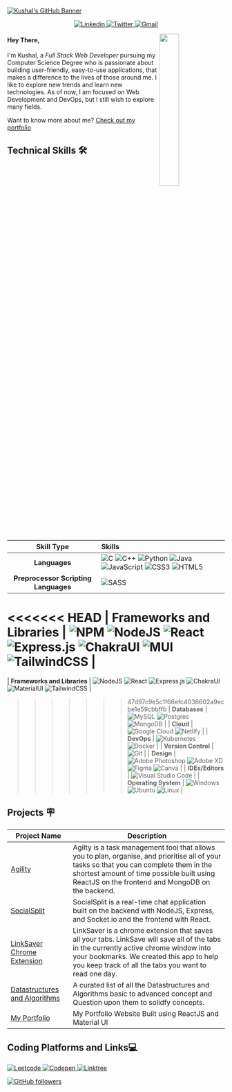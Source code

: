 [![Kushal's GitHub Banner](https://github.com/thisiskushal31/thisiskushal31/blob/main/assets/TopBanner.png?raw=true)](https://github.com/thisiskushal31)    

<p align="center">
    <a href="https://www.linkedin.com/in/thisiskushalgupta/">
        <img src="https://img.shields.io/badge/Linkedin-%230077B5.svg?style=for-the-badge&logo=linkedin&logoColor=white" alt="Linkedin" />
    </a>
    <a href="https://twitter.com/thisis_kushal">
        <img src="https://img.shields.io/badge/-Twitter-%231DA1F2.svg?style=for-the-badge&logo=Twitter&logoColor=white" alt="Twitter" />
    </a>
    <a href="mailto:guptakushal070@gmail.com">
        <img src="https://img.shields.io/badge/Email-D14836?style=for-the-badge&logo=MAIL.RU&logoColor=white" alt="Gmail" />
    </a>
</p> 

<img width="30%" align="right" src="https://github.com/thisiskushal31/thisiskushal31/blob/main/assets/workbench.svg?raw=true">   

<h4>Hey There,</h4>  

I'm Kushal, a *Full Stack Web Developer* pursuing my Computer Science Degree who is passionate about building user-friendly, easy-to-use applications, that makes a difference to the lives of those around me. I like to explore new trends and learn new technologies. As of now, I am focused on Web Development and DevOps, but I still wish to explore many fields.    

Want to know more about me? [Check out my portfolio](https://kushalgupta.netlify.app/)

<h2>Technical Skills 🛠</h2>

| Skill Type      | Skills | 
| :---:        |    :----   |
| **Languages**      | ![C](https://img.shields.io/badge/c-%2300599C.svg?style=for-the-badge&logo=c&logoColor=white) ![C++](https://img.shields.io/badge/c++-%2300599C.svg?style=for-the-badge&logo=c%2B%2B&logoColor=white) ![Python](https://img.shields.io/badge/python-3670A0?style=for-the-badge&logo=python&logoColor=ffdd54) ![Java](https://img.shields.io/badge/java-%23ED8B00.svg?style=for-the-badge&logo=java&logoColor=white) ![JavaScript](https://img.shields.io/badge/javascript-%23323330.svg?style=for-the-badge&logo=javascript&logoColor=%23F7DF1E) ![CSS3](https://img.shields.io/badge/css3-%231572B6.svg?style=for-the-badge&logo=css3&logoColor=white) ![HTML5](https://img.shields.io/badge/html5-%23E34F26.svg?style=for-the-badge&logo=html5&logoColor=white) |
| **Preprocessor Scripting Languages**       |    ![SASS](https://img.shields.io/badge/Sass-CC6699?style=for-the-badge&logo=sass&logoColor=white)   |
<<<<<<< HEAD
| **Frameworks and Libraries**       |    ![NPM](https://img.shields.io/badge/NPM-%23000000.svg?style=for-the-badge&logo=npm&logoColor=white) ![NodeJS](https://img.shields.io/badge/node.js-6DA55F?style=for-the-badge&logo=node.js&logoColor=white) ![React](https://img.shields.io/badge/react-%2320232a.svg?style=for-the-badge&logo=react&logoColor=%2361DAFB) ![Express.js](https://img.shields.io/badge/express.js-%23404d59.svg?logo=express&logoColor=%2361DAFB&style=for-the-badge) ![ChakraUI](https://img.shields.io/badge/Chakra--UI-0987A0?style=for-the-badge&logo=chakra-ui&logoColor=white) ![MUI](https://img.shields.io/badge/Material--UI-%230081CB.svg?style=for-the-badge&logo=mui&logoColor=white) ![TailwindCSS](https://img.shields.io/badge/tailwindcss-%2338B2AC.svg?style=for-the-badge&logo=tailwind-css&logoColor=white) |
=======
| **Frameworks and Libraries**       |    ![NodeJS](https://img.shields.io/badge/node.js-6DA55F?style=for-the-badge&logo=node.js&logoColor=white) ![React](https://img.shields.io/badge/react-%2320232a.svg?style=for-the-badge&logo=react&logoColor=%2361DAFB) ![Express.js](https://img.shields.io/badge/express.js-%23404d59.svg?logo=express&logoColor=%2361DAFB&style=for-the-badge) ![ChakraUI](https://img.shields.io/badge/Chakra--UI-0987A0?style=for-the-badge&logo=chakra-ui&logoColor=white) ![MaterialUI](https://img.shields.io/badge/Material--UI-0081CB?style=for-the-badge&logo=material-ui&logoColor=white) ![TailwindCSS](https://img.shields.io/badge/tailwindcss-%2338B2AC.svg?style=for-the-badge&logo=tailwind-css&logoColor=white) |
>>>>>>> 47d97c9e5c1f66efc4036602a9ecbe1e59cbbffb
| **Databases**        |    ![MySQL](https://img.shields.io/badge/mysql-%2300f.svg?style=for-the-badge&logo=mysql&logoColor=white) ![Postgres](https://img.shields.io/badge/postgres-%23316192.svg?style=for-the-badge&logo=postgresql&logoColor=white) ![MongoDB](https://img.shields.io/badge/MongoDB-%234ea94b.svg?style=for-the-badge&logo=mongodb&logoColor=white)   |
| **Cloud**        |   ![Google Cloud](https://img.shields.io/badge/GoogleCloud-%234285F4.svg?style=for-the-badge&logo=google-cloud&logoColor=white) ![Netlify](https://img.shields.io/badge/netlify-%23000000.svg?style=for-the-badge&logo=netlify&logoColor=#00C7B7)    |
| **DevOps**       |    ![Kubernetes](https://img.shields.io/badge/kubernetes-%23326ce5.svg?style=for-the-badge&logo=kubernetes&logoColor=white) ![Docker](https://img.shields.io/badge/docker-%230db7ed.svg?style=for-the-badge&logo=docker&logoColor=white)  |
| **Version Control**        |    ![Git](https://img.shields.io/badge/git-%23F05033.svg?style=for-the-badge&logo=git&logoColor=white)   |
| **Design**        |    ![Adobe Photoshop](https://img.shields.io/badge/adobe%20photoshop-%2331A8FF.svg?style=for-the-badge&logo=adobe%20photoshop&logoColor=white) ![Adobe XD](https://img.shields.io/badge/Adobe%20XD-470137?style=for-the-badge&logo=Adobe%20XD&logoColor=#FF61F6) ![Figma](https://img.shields.io/badge/figma-%23F24E1E.svg?style=for-the-badge&logo=figma&logoColor=white) ![Canva](https://img.shields.io/badge/Canva-%2300C4CC.svg?style=for-the-badge&logo=Canva&logoColor=white)  |
| **IDEs/Editors**       |    ![Visual Studio Code](https://img.shields.io/badge/Visual%20Studio%20Code-0078d7.svg?style=for-the-badge&logo=visual-studio-code&logoColor=white)   |
| **Operating System**       |    ![Windows](https://img.shields.io/badge/Windows-0078D6?style=for-the-badge&logo=windows&logoColor=white) ![Ubuntu](https://img.shields.io/badge/Ubuntu-E95420?style=for-the-badge&logo=ubuntu&logoColor=white) ![Linux](https://img.shields.io/badge/Linux-FCC624?style=for-the-badge&logo=linux&logoColor=black)   |

<h2>Projects 🪧</h2>   

| Project Name | Description |
|      --      |      --     |
|      [Agility](https://github.com/thisiskushal31/Agility)      |      Agilty is a task management tool that allows you to plan, organise, and prioritise all of your tasks so that you can complete them in the shortest amount of time possible built using ReactJS on the frontend and MongoDB on the backend.     |
|      [SocialSplit](https://github.com/thisiskushal31/SocialSplit)      |      SocialSplit is a real-time chat application built on the backend with NodeJS, Express, and Socket.io and the frontend with React.     |
|      [LinkSaver Chrome Extension](https://github.com/thisiskushal31/link-saver-extension)      |      LinkSaver is a chrome extension that saves all your tabs. LinkSave will save all of the tabs in the currently active chrome window into your bookmarks. We created this app to help you keep track of all the tabs you want to read one day.     |
|      [Datastructures and Algorithms](https://github.com/thisiskushal31/Datastructures-and-Algorithms)      |   A curated list of all the Datastructures and Algorithms basic to advanced concept and Question upon them to solidfy concepts.     |
|      [My Portfolio](https://github.com/thisiskushal31/portfolio)      |   My Portfolio Website Built using ReactJS and Material UI     |

<h2>Coding Platforms and Links💻</h2>     

<p>
    <a href="https://leetcode.com/Quick067/">
        <img src="https://img.shields.io/badge/LeetCode-000000?style=for-the-badge&logo=LeetCode&logoColor=#d16c06" alt="Leetcode" />
    </a>
    <a href="https://codepen.io/thisiskushal31/">
        <img src="https://img.shields.io/badge/CodePen-FFFFE6?style=for-the-badge&logo=codepen&logoColor=black" alt="Codepen" />
    </a>
    <a href="https://linktr.ee/thisiskushalgupta">
        <img src="https://img.shields.io/badge/linktree-39E09B?style=for-the-badge&logo=linktree&logoColor=white" alt="Linktree" />
    </a>
</p>   

[![GitHub followers](https://img.shields.io/github/followers/thisiskushal31.svg?style=social&label=Follow)](https://github.com/thisiskushal31?tab=followers)

